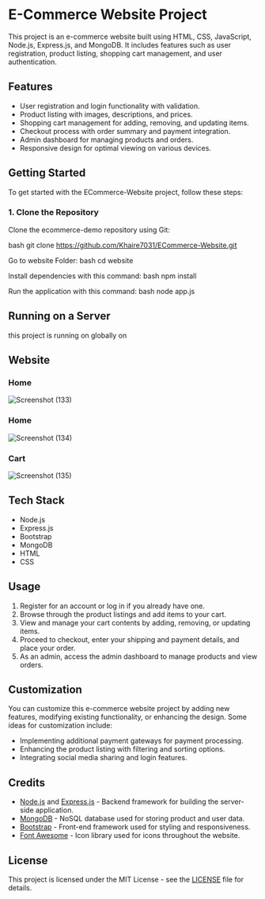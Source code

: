 # E-Commerce Website Project

This project is an e-commerce website built using HTML, CSS, JavaScript, Node.js, Express.js, and MongoDB. It includes features such as user registration, product listing, shopping cart management, and user authentication.

## Features

- User registration and login functionality with validation.
- Product listing with images, descriptions, and prices.
- Shopping cart management for adding, removing, and updating items.
- Checkout process with order summary and payment integration.
- Admin dashboard for managing products and orders.
- Responsive design for optimal viewing on various devices.

## Getting Started

To get started with the ECommerce-Website project, follow these steps:

### 1. Clone the Repository

Clone the ecommerce-demo repository using Git:

bash
git clone https://github.com/Khaire7031/ECommerce-Website.git


Go to website Folder:
bash
cd website


Install dependencies with this command:
bash
npm install


Run the application with this command:
bash
node app.js


## Running on a Server

this project is running on globally on 

## Website 

### Home
![Screenshot (133)](https://github.com/Khaire7031/ECommerce-Website/assets/121940469/86bde982-deeb-4d0f-9f6d-fc0c53dcd04a)

### Home
![Screenshot (134)](https://github.com/Khaire7031/ECommerce-Website/assets/121940469/c9914763-a873-4349-82d7-b0d702a0f644)


### Cart
![Screenshot (135)](https://github.com/Khaire7031/ECommerce-Website/assets/121940469/393389fe-8b52-4e6a-a96f-a3deb76a2c0e)


## Tech Stack
* Node.js
* Express.js
* Bootstrap
* MongoDB
* HTML
* CSS
  
## Usage

1. Register for an account or log in if you already have one.
2. Browse through the product listings and add items to your cart.
3. View and manage your cart contents by adding, removing, or updating items.
4. Proceed to checkout, enter your shipping and payment details, and place your order.
5. As an admin, access the admin dashboard to manage products and view orders.

## Customization

You can customize this e-commerce website project by adding new features, modifying existing functionality, or enhancing the design. Some ideas for customization include:

- Implementing additional payment gateways for payment processing.
- Enhancing the product listing with filtering and sorting options.
- Integrating social media sharing and login features.

## Credits

- [Node.js](https://nodejs.org/) and [Express.js](https://expressjs.com/) - Backend framework for building the server-side application.
- [MongoDB](https://www.mongodb.com/) - NoSQL database used for storing product and user data.
- [Bootstrap](https://getbootstrap.com/) - Front-end framework used for styling and responsiveness.
- [Font Awesome](https://fontawesome.com/) - Icon library used for icons throughout the website.

## License

This project is licensed under the MIT License - see the [LICENSE](LICENSE) file for details.
